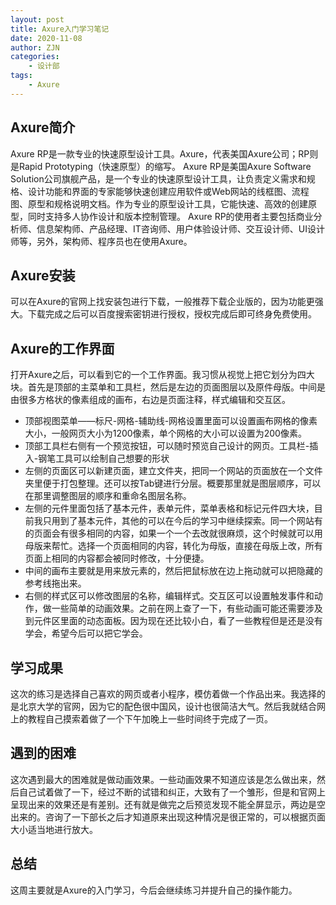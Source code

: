 ```yaml
---
layout: post
title: Axure入门学习笔记
date: 2020-11-08
author: ZJN
categories:
    - 设计部
tags:
    - Axure
---
```


## Axure简介
Axure RP是一款专业的快速原型设计工具。Axure，代表美国Axure公司；RP则是Rapid Prototyping（快速原型）的缩写。
Axure RP是美国Axure Software Solution公司旗舰产品，是一个专业的快速原型设计工具，让负责定义需求和规格、设计功能和界面的专家能够快速创建应用软件或Web网站的线框图、流程图、原型和规格说明文档。作为专业的原型设计工具，它能快速、高效的创建原型，同时支持多人协作设计和版本控制管理。
Axure RP的使用者主要包括商业分析师、信息架构师、产品经理、IT咨询师、用户体验设计师、交互设计师、UI设计师等，另外，架构师、程序员也在使用Axure。

## Axure安装
可以在Axure的官网上找安装包进行下载，一般推荐下载企业版的，因为功能更强大。下载完成之后可以百度搜索密钥进行授权，授权完成后即可终身免费使用。

## Axure的工作界面
打开Axure之后，可以看到它的一个工作界面。我习惯从视觉上把它划分为四大块。首先是顶部的主菜单和工具栏，然后是左边的页面图层以及原件母版。中间是由很多方格状的像素组成的画布，右边是页面注释，样式编辑和交互区。
+ 顶部视图菜单——标尺-网格-辅助线-网格设置里面可以设置画布网格的像素大小，一般网页大小为1200像素，单个网格的大小可以设置为200像素。
+ 顶部工具栏右侧有一个预览按钮，可以随时预览自己设计的网页。工具栏-插入-钢笔工具可以绘制自己想要的形状
+ 左侧的页面区可以新建页面，建立文件夹，把同一个网站的页面放在一个文件夹里便于打包整理。还可以按Tab键进行分层。概要那里就是图层顺序，可以在那里调整图层的顺序和重命名图层名称。
+ 左侧的元件里面包括了基本元件，表单元件，菜单表格和标记元件四大块，目前我只用到了基本元件，其他的可以在今后的学习中继续探索。同一个网站有的页面会有很多相同的内容，如果一个一个去改就很麻烦，这个时候就可以用母版来帮忙。选择一个页面相同的内容，转化为母版，直接在母版上改，所有页面上相同的内容都会被同时修改，十分便捷。
+ 中间的画布主要就是用来放元素的，然后把鼠标放在边上拖动就可以把隐藏的参考线拖出来。
+ 右侧的样式区可以修改图层的名称，编辑样式。交互区可以设置触发事件和动作，做一些简单的动画效果。之前在网上查了一下，有些动画可能还需要涉及到元件区里面的动态面板。因为现在还比较小白，看了一些教程但是还是没有学会，希望今后可以把它学会。
## 学习成果
这次的练习是选择自己喜欢的网页或者小程序，模仿着做一个作品出来。我选择的是北京大学的官网，因为它的配色很中国风，设计也很简洁大气。然后我就结合网上的教程自己摸索着做了一个下午加晚上一些时间终于完成了一页。
## 遇到的困难
这次遇到最大的困难就是做动画效果。一些动画效果不知道应该是怎么做出来，然后自己试着做了一下，经过不断的试错和纠正，大致有了一个雏形，但是和官网上呈现出来的效果还是有差别。还有就是做完之后预览发现不能全屏显示，两边是空出来的。咨询了一下部长之后才知道原来出现这种情况是很正常的，可以根据页面大小适当地进行放大。
## 总结
这周主要就是Axure的入门学习，今后会继续练习并提升自己的操作能力。

